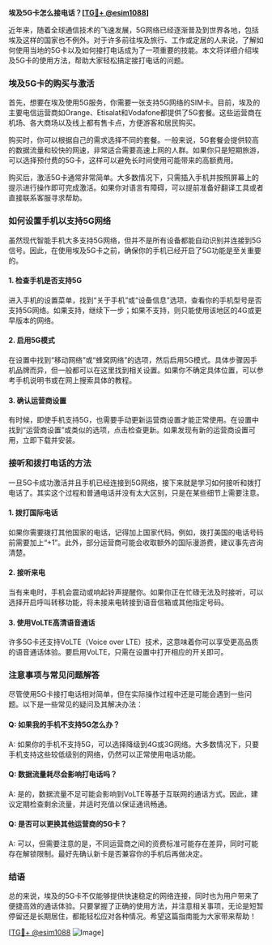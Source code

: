 **埃及5G卡怎么接电话？[[TG💪+ @esim1088](https://t.me/s/esim1088)]**

近年来，随着全球通信技术的飞速发展，5G网络已经逐渐普及到世界各地，包括埃及这样的国家也不例外。对于许多前往埃及旅行、工作或定居的人来说，了解如何使用当地的5G卡以及如何接打电话成为了一项重要的技能。本文将详细介绍埃及5G卡的使用方法，帮助大家轻松搞定接打电话的问题。

### 埃及5G卡的购买与激活

首先，想要在埃及使用5G服务，你需要一张支持5G网络的SIM卡。目前，埃及的主要电信运营商如Orange、Etisalat和Vodafone都提供了5G套餐。这些运营商在机场、各大商场以及线上都有售卡点，方便游客和居民购买。

购买时，你可以根据自己的需求选择不同的套餐。一般来说，5G套餐会提供较高的数据流量和较快的网速，非常适合需要高速上网的人群。如果你只是短期旅游，可以选择预付费的5G卡，这样可以避免长时间使用可能带来的高额费用。

购买后，激活5G卡通常非常简单。大多数情况下，只需插入手机并按照屏幕上的提示进行操作即可完成激活。如果你对语言有障碍，可以提前准备好翻译工具或者直接联系客服寻求帮助。

### 如何设置手机以支持5G网络

虽然现代智能手机大多支持5G网络，但并不是所有设备都能自动识别并连接到5G信号。因此，在使用埃及5G卡之前，确保你的手机已经开启了5G功能是至关重要的。

#### 1. 检查手机是否支持5G
进入手机的设置菜单，找到“关于手机”或“设备信息”选项，查看你的手机型号是否支持5G网络。如果支持，继续下一步；如果不支持，则只能使用该地区的4G或更早版本的网络。

#### 2. 启用5G模式
在设置中找到“移动网络”或“蜂窝网络”的选项，然后启用5G模式。具体步骤因手机品牌而异，但一般都可以在这里找到相关设置。如果你不确定具体位置，可以参考手机说明书或在网上搜索具体的教程。

#### 3. 确认运营商设置
有时候，即使手机支持5G，也需要手动更新运营商设置才能正常使用。在设置中找到“运营商设置”或类似的选项，点击检查更新。如果发现有新的运营商设置可用，立即下载并安装。

### 接听和拨打电话的方法

一旦5G卡成功激活并且手机已经连接到5G网络，接下来就是学习如何接听和拨打电话了。其实这个过程和普通电话并没有太大区别，只是在某些细节上需要注意。

#### 1. 拨打国际电话
如果你需要拨打其他国家的电话，记得加上国家代码。例如，拨打美国的电话号码前需要加上“+1”。此外，部分运营商可能会收取额外的国际漫游费，建议事先咨询清楚。

#### 2. 接听来电
当有来电时，手机会震动或响起铃声提醒你。如果你正在忙碌无法及时接听，可以选择开启呼叫转移功能，将未接来电转接到语音信箱或其他指定号码。

#### 3. 使用VoLTE高清语音通话
许多5G卡还支持VoLTE（Voice over LTE）技术，这意味着你可以享受更高品质的语音通话体验。要启用VoLTE，只需在设置中打开相应的开关即可。

### 注意事项与常见问题解答

尽管使用5G卡接打电话相对简单，但在实际操作过程中还是可能会遇到一些问题。以下是一些常见的疑问及其解决办法：

#### Q: 如果我的手机不支持5G怎么办？
A: 如果你的手机不支持5G，可以选择降级到4G或3G网络。大多数情况下，只要手机支持这些较低级别的网络，仍然可以正常使用电话功能。

#### Q: 数据流量耗尽会影响打电话吗？
A: 是的，数据流量不足可能会影响到VoLTE等基于互联网的通话方式。因此，建议定期检查剩余流量，并适时充值以保证通讯畅通。

#### Q: 是否可以更换其他运营商的5G卡？
A: 可以，但需要注意的是，不同运营商之间的资费标准可能存在差异，同时可能存在解锁限制。最好先确认新卡是否兼容你的手机后再做决定。

### 结语

总的来说，埃及的5G卡不仅能够提供快速稳定的网络连接，同时也为用户带来了便捷高效的通话体验。只要掌握了正确的使用方法，并注意相关事项，无论是短暂停留还是长期居住，都能轻松应对各种情况。希望这篇指南能为大家带来帮助！

[[TG💪+ @esim1088](https://t.me/s/esim1088) ![Image](https://i.postimg.cc/4NQfJmqS/Snipaste-2025-05-13-00-14-12.png)]